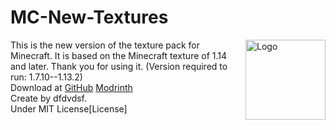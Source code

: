 # MC-New-Textures
<img align="right" alt="Logo" width="128" height="128" src="">

This is the new version of the texture pack for Minecraft. It is based on the Minecraft texture of 1.14 and later. Thank you for using it. (Version required to run: 1.7.10--1.13.2)   
Download at 
[GitHub](https://github.com/song682/MC-New-Textures) 
[Modrinth](https://modrinth.com/resourcepack/mc-new-textures)           
Create by dfdvdsf.   
Under MIT License[License]


